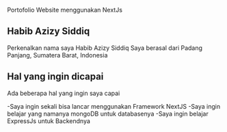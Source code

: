 Portofolio Website menggunakan NextJs

## Habib Azizy Siddiq

Perkenalkan nama saya Habib Azizy Siddiq
Saya berasal dari Padang Panjang, Sumatera Barat, Indonesia

## Hal yang ingin dicapai

Ada beberapa hal yang ingin saya capai

-Saya ingin sekali bisa lancar menggunakan Framework NextJS
-Saya ingin belajar yang namanya mongoDB untuk databasenya
-Saya ingin belajar ExpressJs untuk Backendnya

